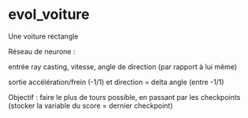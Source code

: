 # evol_voiture
Une voiture rectangle

Réseau de neurone : 

entrée ray casting, vitesse, angle de direction (par rapport à lui même)

sortie accélération/frein (-1/1) et direction = delta angle (entre -1/1)

Objectif : faire le plus de tours possible, en passant par les checkpoints (stocker la variable du score = dernier checkpoint)
